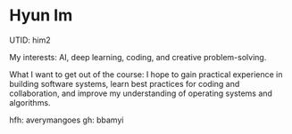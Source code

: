 # Hyun Im
UTID: him2

My interests: AI, deep learning, coding, and creative problem-solving.

What I want to get out of the course: 
I hope to gain practical experience in building software systems, 
learn best practices for coding and collaboration, 
and improve my understanding of operating systems and algorithms.

hfh: averymangoes
gh: bbamyi
